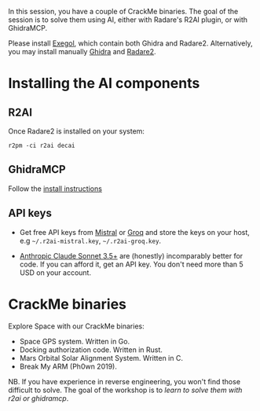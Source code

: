 In this session, you have a couple of CrackMe binaries. The goal of the session is to solve them using AI, either with Radare's R2AI plugin, or with GhidraMCP.

Please install [Exegol](https://github.com/ThePorgs/Exegol), which contain both Ghidra and Radare2. Alternatively, you may install manually [Ghidra](https://github.com/NationalSecurityAgency/ghidra) and [Radare2](https://www.radare.org/n/radare2.html).

# Installing the AI components

## R2AI

Once Radare2 is installed on your system:

```
r2pm -ci r2ai decai
```

## GhidraMCP

Follow the [install instructions](https://github.com/LaurieWired/GhidraMCP)

## API keys

- Get free API keys from [Mistral](https://console.mistral.ai) or [Groq](https://console.groq.com) and store the keys on your host, e.g `~/.r2ai-mistral.key`, `~/.r2ai-groq.key`.

- [Anthropic Claude Sonnet 3.5+](https://console.anthropic.com/) are (honestly) incomparably better for code. If you can afford it, get an API key. You don't need more than 5 USD on your account.


# CrackMe binaries

Explore Space with our CrackMe binaries:

- Space GPS system. Written in Go.
- Docking authorization code. Written in Rust.
- Mars Orbital Solar Alignment System. Written in C.
- Break My ARM (Ph0wn 2019). 

NB. If you have experience in reverse engineering, you won't find those difficult to solve. The goal of the workshop is to *learn to solve them with r2ai or ghidramcp*.



